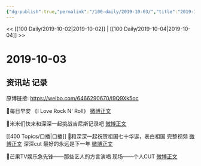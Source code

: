 ```yaml
---
{"dg-publish":true,"permalink":"/100-daily/2019-10-03/","title":"2019-10-03"}
---
```



<< [[100 Daily/2019-10-02\|2019-10-02]] | [[100 Daily/2019-10-04\|2019-10-04]] >>

# 2019-10-03

## 资讯站 记录

原博链接: https://weibo.com/6466290670/I9Q9Xk5oc

🌟每日早安 《I Love Rock N' Roll》
[微博正文](https://m.weibo.cn/6466290670/4423233740624085)

🌟米米们快来和深深一起挑战吉尼斯记录吧
[微博正文](https://m.weibo.cn/6466290670/4423257513682138)

[[400 Topics/口播\|口播]]
🌟和深深一起祝贺祖国七十华诞，表白祖国
完整视频 [微博正文](https://m.weibo.cn/6466290670/4423276627323770)
深深cut 最好的永远是下一年 [微博正文](https://m.weibo.cn/6466290670/4423420001331015)

🌟芒果TV娱乐急先锋——那些艺人的方言演唱 现场——个人CUT
[微博正文](https://m.weibo.cn/6466290670/4423475446100227)
